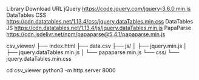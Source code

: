 Library	        Download URL
jQuery	        https://code.jquery.com/jquery-3.6.0.min.js
DataTables CSS	https://cdn.datatables.net/1.13.4/css/jquery.dataTables.min.css
DataTables JS	https://cdn.datatables.net/1.13.4/js/jquery.dataTables.min.js
PapaParse	    https://cdn.jsdelivr.net/npm/papaparse@5.4.1/papaparse.min.js


csv_viewer/
├── index.html
├── data.csv
├── js/
│   ├── jquery.min.js
│   ├── jquery.dataTables.min.js
│   └── papaparse.min.js
└── css/
    └── jquery.dataTables.min.css


cd csv_viewer
python3 -m http.server 8000
